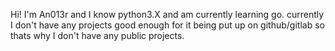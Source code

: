 Hi! I'm An013r and I know python3.X and am currently learning go. currently I don't have any projects good enough for it being put up on github/gitlab so thats why I don't have any public projects.

<!---
An013r/An013r is a ✨ special ✨ repository because its `README.md` (this file) appears on your GitHub profile.
You can click the Preview link to take a look at your changes.
--->
